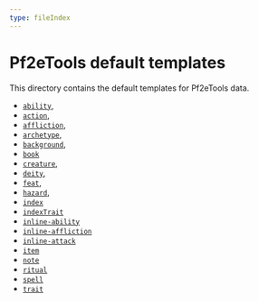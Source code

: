 ```yaml
---
type: fileIndex
---
```

# Pf2eTools default templates

This directory contains the default templates for Pf2eTools data.

- [`ability`](./ability2md.txt),
- [`action`](./action2md.txt),
- [`affliction`](./affliction2md.txt),
- [`archetype`](./archetype2md.txt),
- [`background`](./background2md.txt),
- [`book`](./book2md.txt)
- [`creature`](./creature2md.txt),
- [`deity`](./deity2md.txt),
- [`feat`](./feat2md.txt),
- [`hazard`](./hazard2md.txt),
- [`index`](./index.txt)
- [`indexTrait`](./indexTrait.txt)
- [`inline-ability`](./inline-ability2md.txt)
- [`inline-affliction`](./inline-affliction2md.txt)
- [`inline-attack`](./inline-attack2md.txt)
- [`item`](./item2md.txt)
- [`note`](./note2md.txt)
- [`ritual`](./ritual2md.txt)
- [`spell`](./spell2md.txt)
- [`trait`](./trait2md.txt)
